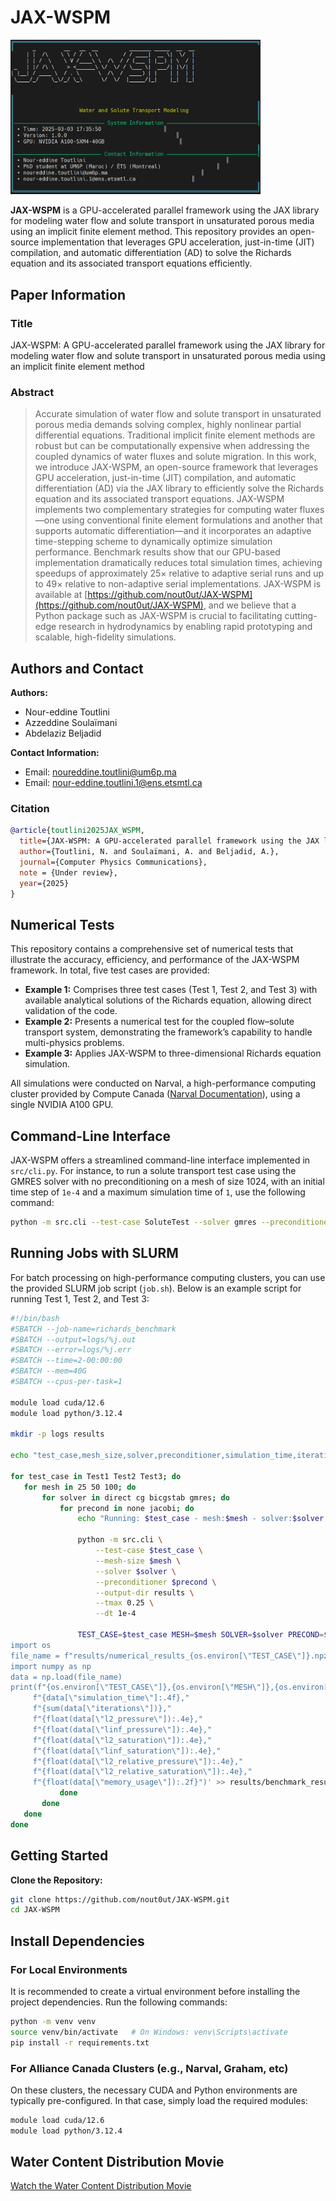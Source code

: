 # JAX-WSPM
<img src="config/JAX-WSPM-logo.png" alt="Library Logo" width="400" />

**JAX-WSPM** is a GPU-accelerated parallel framework using the JAX library for modeling water flow and solute transport in unsaturated porous media using an implicit finite element method. This repository provides an open-source implementation that leverages GPU acceleration, just-in-time (JIT) compilation, and automatic differentiation (AD) to solve the Richards equation and its associated transport equations efficiently.


## Paper Information

### Title
JAX-WSPM: A GPU-accelerated parallel framework using the JAX library for modeling water flow and solute transport in unsaturated porous media using an implicit finite element method

### Abstract
> Accurate simulation of water flow and solute transport in unsaturated porous media demands solving complex, highly nonlinear partial differential equations. Traditional implicit finite element methods are robust but can be computationally expensive when addressing the coupled dynamics of water fluxes and solute migration. In this work, we introduce JAX-WSPM, an open-source framework that leverages GPU acceleration, just-in-time (JIT) compilation, and automatic differentiation (AD) via the JAX library to efficiently solve the Richards equation and its associated transport equations. JAX-WSPM implements two complementary strategies for computing water fluxes—one using conventional finite element formulations and another that supports automatic differentiation—and it incorporates an adaptive time-stepping scheme to dynamically optimize simulation performance. Benchmark results show that our GPU-based implementation dramatically reduces total simulation times, achieving speedups of approximately 25× relative to adaptive serial runs and up to 49× relative to non-adaptive serial implementations. JAX-WSPM is available at [https://github.com/nout0ut/JAX-WSPM](https://github.com/nout0ut/JAX-WSPM), and we believe that a Python package such as JAX-WSPM is crucial to facilitating cutting-edge research in hydrodynamics by enabling rapid prototyping and scalable, high-fidelity simulations.

## Authors and Contact

**Authors:**

- Nour-eddine Toutlini  
- Azzeddine Soulaïmani  
- Abdelaziz Beljadid  

**Contact Information:**

- Email: [noureddine.toutlini@um6p.ma](mailto:noureddine.toutlini@um6p.ma)
- Email: [nour-eddine.toutlini.1@ens.etsmtl.ca](mailto:nour-eddine.toutlini.1@ens.etsmtl.ca)


### Citation
```bibtex
@article{toutlini2025JAX_WSPM,
  title={JAX-WSPM: A GPU-accelerated parallel framework using the JAX library for modeling water flow and solute transport in unsaturated porous media using an implicit finite element method},
  author={Toutlini, N. and Soulaïmani, A. and Beljadid, A.},
  journal={Computer Physics Communications},
  note = {Under review},
  year={2025}
}
```
## Numerical Tests

This repository contains a comprehensive set of numerical tests that illustrate the accuracy, efficiency, and performance of the JAX-WSPM framework. In total, five test cases are provided:

- **Example 1:** Comprises three test cases (Test 1, Test 2, and Test 3) with available analytical solutions of the Richards equation, allowing direct validation of the code.
- **Example 2:** Presents a numerical test for the coupled flow–solute transport system, demonstrating the framework’s capability to handle multi-physics problems.
- **Example 3:** Applies JAX-WSPM to three-dimensional Richards equation simulation.

All simulations were conducted on Narval, a high-performance computing cluster provided by Compute Canada ([Narval Documentation](https://docs.alliancecan.ca/wiki/Narval)), using a single NVIDIA A100 GPU.

## Command-Line Interface

JAX-WSPM offers a streamlined command-line interface implemented in `src/cli.py`. For instance, to run a solute transport test case using the GMRES solver with no preconditioning on a mesh of size 1024, with an initial time step of `1e-4` and a maximum simulation time of `1`, use the following command:

```bash
python -m src.cli --test-case SoluteTest --solver gmres --preconditioner none --output-dir Soluteresults --mesh-size 1024 --dt 1e-4 --tmax 1
```

## Running Jobs with SLURM

For batch processing on high-performance computing clusters, you can use the provided SLURM job script (`job.sh`). Below is an example script for running Test 1, Test 2, and Test 3:

```bash
#!/bin/bash
#SBATCH --job-name=richards_benchmark
#SBATCH --output=logs/%j.out
#SBATCH --error=logs/%j.err
#SBATCH --time=2-00:00:00
#SBATCH --mem=40G
#SBATCH --cpus-per-task=1

module load cuda/12.6
module load python/3.12.4

mkdir -p logs results

echo "test_case,mesh_size,solver,preconditioner,simulation_time,iterations,l2_pressure,linf_pressure,l2_saturation,linf_saturation,l2_relative_pressure,l2_relative_saturation,memory_usage" > results/benchmark_results.csv

for test_case in Test1 Test2 Test3; do
   for mesh in 25 50 100; do
       for solver in direct cg bicgstab gmres; do
           for precond in none jacobi; do
               echo "Running: $test_case - mesh:$mesh - solver:$solver - precond:$precond"
               
               python -m src.cli \
                   --test-case $test_case \
                   --mesh-size $mesh \
                   --solver $solver \
                   --preconditioner $precond \
                   --output-dir results \
                   --tmax 0.25 \
                   --dt 1e-4
               
               TEST_CASE=$test_case MESH=$mesh SOLVER=$solver PRECOND=$precond python -c '
import os
file_name = f"results/numerical_results_{os.environ[\"TEST_CASE\"]}.npz"
import numpy as np
data = np.load(file_name)
print(f"{os.environ[\"TEST_CASE\"]},{os.environ[\"MESH\"]},{os.environ[\"SOLVER\"]},{os.environ[\"PRECOND\"]},"
     f"{data[\"simulation_time\"]:.4f},"
     f"{sum(data[\"iterations\"])},"
     f"{float(data[\"l2_pressure\"]):.4e},"
     f"{float(data[\"linf_pressure\"]):.4e},"
     f"{float(data[\"l2_saturation\"]):.4e},"
     f"{float(data[\"linf_saturation\"]):.4e},"
     f"{float(data[\"l2_relative_pressure\"]):.4e},"
     f"{float(data[\"l2_relative_saturation\"]):.4e},"
     f"{float(data[\"memory_usage\"]):.2f}")' >> results/benchmark_results_cpu_200.csv
           done
       done
   done
done
```
## Getting Started

**Clone the Repository:**
   ```bash
   git clone https://github.com/nout0ut/JAX-WSPM.git
   cd JAX-WSPM
   ```
## Install Dependencies

### For Local Environments 

It is recommended to create a virtual environment before installing the project dependencies. Run the following commands:

```bash
python -m venv venv
source venv/bin/activate   # On Windows: venv\Scripts\activate
pip install -r requirements.txt 
```
### For Alliance Canada Clusters (e.g., Narval, Graham, etc)

On these clusters, the necessary CUDA and Python environments are typically pre-configured. In that case, simply load the required modules:

```bash
module load cuda/12.6
module load python/3.12.4
```
## Water Content Distribution Movie

[Watch the Water Content Distribution Movie](config/theta_movie.mp4)
